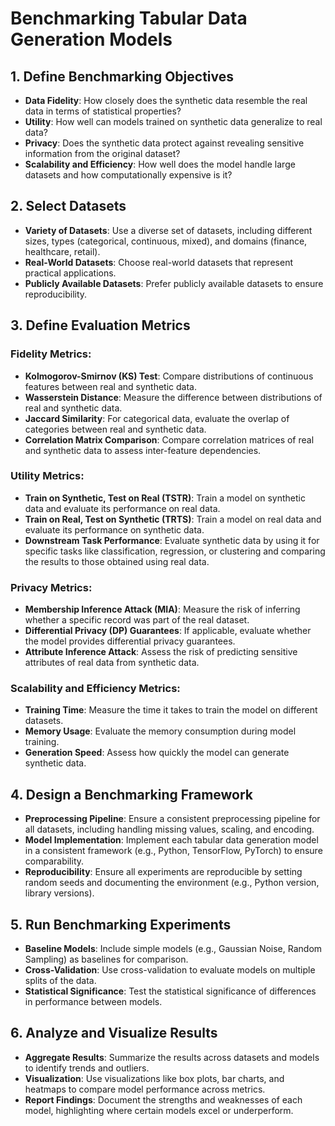 # Benchmarking Tabular Data Generation Models

## 1. Define Benchmarking Objectives

- **Data Fidelity**: How closely does the synthetic data resemble the real data in terms of statistical properties?
- **Utility**: How well can models trained on synthetic data generalize to real data?
- **Privacy**: Does the synthetic data protect against revealing sensitive information from the original dataset?
- **Scalability and Efficiency**: How well does the model handle large datasets and how computationally expensive is it?

## 2. Select Datasets

- **Variety of Datasets**: Use a diverse set of datasets, including different sizes, types (categorical, continuous, mixed), and domains (finance, healthcare, retail).
- **Real-World Datasets**: Choose real-world datasets that represent practical applications.
- **Publicly Available Datasets**: Prefer publicly available datasets to ensure reproducibility.

## 3. Define Evaluation Metrics

### Fidelity Metrics:

- **Kolmogorov-Smirnov (KS) Test**: Compare distributions of continuous features between real and synthetic data.
- **Wasserstein Distance**: Measure the difference between distributions of real and synthetic data.
- **Jaccard Similarity**: For categorical data, evaluate the overlap of categories between real and synthetic data.
- **Correlation Matrix Comparison**: Compare correlation matrices of real and synthetic data to assess inter-feature dependencies.

### Utility Metrics:

- **Train on Synthetic, Test on Real (TSTR)**: Train a model on synthetic data and evaluate its performance on real data.
- **Train on Real, Test on Synthetic (TRTS)**: Train a model on real data and evaluate its performance on synthetic data.
- **Downstream Task Performance**: Evaluate synthetic data by using it for specific tasks like classification, regression, or clustering and comparing the results to those obtained using real data.

### Privacy Metrics:

- **Membership Inference Attack (MIA)**: Measure the risk of inferring whether a specific record was part of the real dataset.
- **Differential Privacy (DP) Guarantees**: If applicable, evaluate whether the model provides differential privacy guarantees.
- **Attribute Inference Attack**: Assess the risk of predicting sensitive attributes of real data from synthetic data.

### Scalability and Efficiency Metrics:

- **Training Time**: Measure the time it takes to train the model on different datasets.
- **Memory Usage**: Evaluate the memory consumption during model training.
- **Generation Speed**: Assess how quickly the model can generate synthetic data.

## 4. Design a Benchmarking Framework

- **Preprocessing Pipeline**: Ensure a consistent preprocessing pipeline for all datasets, including handling missing values, scaling, and encoding.
- **Model Implementation**: Implement each tabular data generation model in a consistent framework (e.g., Python, TensorFlow, PyTorch) to ensure comparability.
- **Reproducibility**: Ensure all experiments are reproducible by setting random seeds and documenting the environment (e.g., Python version, library versions).

## 5. Run Benchmarking Experiments

- **Baseline Models**: Include simple models (e.g., Gaussian Noise, Random Sampling) as baselines for comparison.
- **Cross-Validation**: Use cross-validation to evaluate models on multiple splits of the data.
- **Statistical Significance**: Test the statistical significance of differences in performance between models.

## 6. Analyze and Visualize Results

- **Aggregate Results**: Summarize the results across datasets and models to identify trends and outliers.
- **Visualization**: Use visualizations like box plots, bar charts, and heatmaps to compare model performance across metrics.
- **Report Findings**: Document the strengths and weaknesses of each model, highlighting where certain models excel or underperform.
